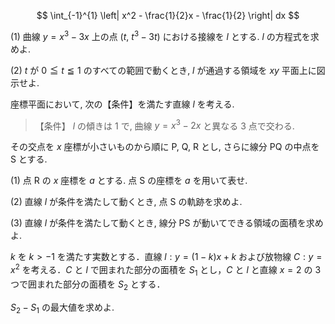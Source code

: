 $$ \int_{-1}^{1} \left| x^2 - \frac{1}{2}x - \frac{1}{2} \right| dx $$


(1) 曲線 $y=x^3-3x$ 上の点 $(t,\ t^3-3t)$ における接線を $l$ とする. $l$ の方程式を求めよ.

(2) $t$ が $0 \leqq t \leqq 1$ のすべての範囲で動くとき, $l$ が通過する領域を $xy$ 平面上に図示せよ.

座標平面において, 次の【条件】を満たす直線 $l$ を考える.

> 【条件】 $l$ の傾きは $1$ で, 曲線 $y=x^3-2x$ と異なる $3$ 点で交わる.

その交点を $x$ 座標が小さいものから順に $\mathrm{P}$, $\mathrm{Q}$, $\mathrm{R}$ とし, さらに線分 $\mathrm{PQ}$ の中点を $\mathrm{S}$ とする.

(1) 点 $\mathrm{R}$ の $x$ 座標を $a$ とする. 点 $\mathrm{S}$ の座標を $a$ を用いて表せ.

(2) 直線 $l$ が条件を満たして動くとき, 点 $\mathrm{S}$ の軌跡を求めよ.

(3) 直線 $l$ が条件を満たして動くとき, 線分 $\mathrm{PS}$ が動いてできる領域の面積を求めよ.


$k$ を $k>-1$ を満たす実数とする．直線 $l: y=(1-k)x+k$ および放物線 $C: y=x^2$ を考える．$C$ と $l$ で囲まれた部分の面積を $S_1$ とし，$C$ と $l$ と直線 $x=2$ の $3$ つで囲まれた部分の面積を $S_2$ とする．

$S_2 - S_1$ の最大値を求めよ.